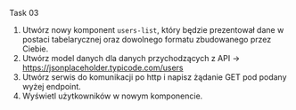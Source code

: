 Task 03

1. Utwórz nowy komponent `users-list`, który będzie prezentował dane w postaci tabelarycznej oraz dowolnego formatu zbudowanego przez Ciebie.
2. Utwórz model danych dla danych przychodzących z API -> https://jsonplaceholder.typicode.com/users
3. Utwórz serwis do komunikacji po http i napisz żądanie GET pod podany wyżej endpoint.
4. Wyświetl użytkowników w nowym komponencie.
